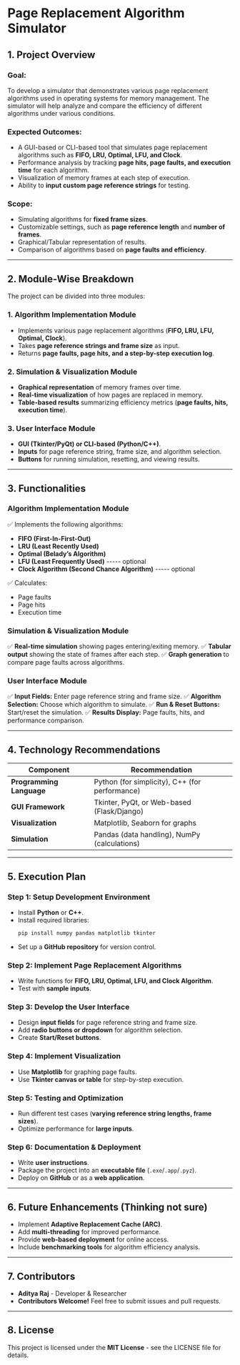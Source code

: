 # Page Replacement Algorithm Simulator

## 1. Project Overview

### **Goal:**
To develop a simulator that demonstrates various page replacement algorithms used in operating systems for memory management. The simulator will help analyze and compare the efficiency of different algorithms under various conditions.

### **Expected Outcomes:**
- A GUI-based or CLI-based tool that simulates page replacement algorithms such as **FIFO, LRU, Optimal, LFU, and Clock**.
- Performance analysis by tracking **page hits, page faults, and execution time** for each algorithm.
- Visualization of memory frames at each step of execution.
- Ability to **input custom page reference strings** for testing.

### **Scope:**
- Simulating algorithms for **fixed frame sizes**.
- Customizable settings, such as **page reference length** and **number of frames**.
- Graphical/Tabular representation of results.
- Comparison of algorithms based on **page faults and efficiency**.

---

## 2. Module-Wise Breakdown

The project can be divided into three modules:

### **1. Algorithm Implementation Module**
- Implements various page replacement algorithms (**FIFO, LRU, LFU, Optimal, Clock**).
- Takes **page reference strings and frame size** as input.
- Returns **page faults, page hits, and a step-by-step execution log**.

### **2. Simulation & Visualization Module**
- **Graphical representation** of memory frames over time.
- **Real-time visualization** of how pages are replaced in memory.
- **Table-based results** summarizing efficiency metrics (**page faults, hits, execution time**).

### **3. User Interface Module**
- **GUI (Tkinter/PyQt) or CLI-based (Python/C++)**.
- **Inputs** for page reference string, frame size, and algorithm selection.
- **Buttons** for running simulation, resetting, and viewing results.

---

## 3. Functionalities

### **Algorithm Implementation Module**
✅ Implements the following algorithms:
- **FIFO (First-In-First-Out)**
- **LRU (Least Recently Used)**
- **Optimal (Belady’s Algorithm)**
- **LFU (Least Frequently Used)**  ----- optional
- **Clock Algorithm (Second Chance Algorithm)** ----- optional

✅ Calculates:
- Page faults
- Page hits
- Execution time

### **Simulation & Visualization Module**
✅ **Real-time simulation** showing pages entering/exiting memory.
✅ **Tabular output** showing the state of frames after each step.
✅ **Graph generation** to compare page faults across algorithms.

### **User Interface Module**
✅ **Input Fields:** Enter page reference string and frame size.
✅ **Algorithm Selection:** Choose which algorithm to simulate.
✅ **Run & Reset Buttons:** Start/reset the simulation.
✅ **Results Display:** Page faults, hits, and performance comparison.

---

## 4. Technology Recommendations

| Component            | Recommendation                  |
|----------------------|--------------------------------|
| **Programming Language** | Python (for simplicity), C++ (for performance) |
| **GUI Framework**       | Tkinter, PyQt, or Web-based (Flask/Django) |
| **Visualization**       | Matplotlib, Seaborn for graphs |
| **Simulation**         | Pandas (data handling), NumPy (calculations) |

---

## 5. Execution Plan

### **Step 1: Setup Development Environment**
- Install **Python** or **C++**.
- Install required libraries:
  ```bash
  pip install numpy pandas matplotlib tkinter
  ```
- Set up a **GitHub repository** for version control.

### **Step 2: Implement Page Replacement Algorithms**
- Write functions for **FIFO, LRU, Optimal, LFU, and Clock Algorithm**.
- Test with **sample inputs**.

### **Step 3: Develop the User Interface**
- Design **input fields** for page reference string and frame size.
- Add **radio buttons or dropdown** for algorithm selection.
- Create **Start/Reset buttons**.

### **Step 4: Implement Visualization**
- Use **Matplotlib** for graphing page faults.
- Use **Tkinter canvas or table** for step-by-step execution.

### **Step 5: Testing and Optimization**
- Run different test cases (**varying reference string lengths, frame sizes**).
- Optimize performance for **large inputs**.

### **Step 6: Documentation & Deployment**
- Write **user instructions**.
- Package the project into an **executable file** (`.exe`/`.app`/`.pyz`).
- Deploy on **GitHub** or as a **web application**.

---

## 6. Future Enhancements (Thinking not sure)
- Implement **Adaptive Replacement Cache (ARC)**.
- Add **multi-threading** for improved performance.
- Provide **web-based deployment** for online access.
- Include **benchmarking tools** for algorithm efficiency analysis.

---

## 7. Contributors
- **Aditya Raj** - Developer & Researcher
- **Contributors Welcome!** Feel free to submit issues and pull requests.

---

## 8. License
This project is licensed under the **MIT License** - see the LICENSE file for details.
